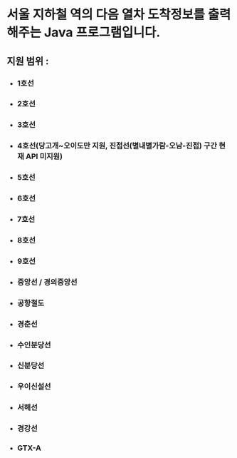 서울 지하철 역의 다음 열차 도착정보를 출력해주는 Java 프로그램입니다.
===========================
지원 범위 : 
-
* ### 1호선
* ### 2호선
* ### 3호선
* ### 4호선(당고개~오이도만 지원, 진접선(별내별가람-오남-진접) 구간 현재 API 미지원)
* ### 5호선
* ### 6호선
* ### 7호선
* ### 8호선
* ### 9호선
* ### 중앙선 / 경의중앙선
* ### 공항철도
* ### 경춘선
* ### 수인분당선
* ### 신분당선
* ### 우이신설선
* ### 서해선
* ### 경강선
* ### GTX-A
